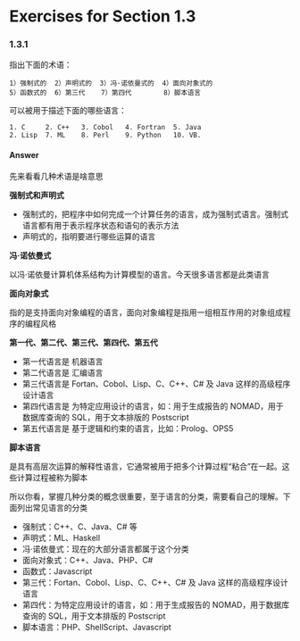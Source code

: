 # Exercises for Section 1.3

### 1.3.1

指出下面的术语：

```
1）强制式的  2）声明式的  3）冯·诺依曼式的  4）面向对象式的
5）函数式的  6）第三代    7）第四代        8）脚本语言
```

可以被用于描述下面的哪些语言：

```
1. C     2. C++   3. Cobol   4. Fortran  5. Java
2. Lisp  7. ML    8. Perl    9. Python   10. VB.
```

#### Answer

先来看看几种术语是啥意思

**强制式和声明式**

- 强制式的，把程序中如何完成一个计算任务的语言，成为强制式语言。强制式语言都有用于表示程序状态和语句的表示方法
- 声明式的，指明要进行哪些运算的语言

**冯·诺依曼式**

以冯·诺依曼计算机体系结构为计算模型的语言。今天很多语言都是此类语言

**面向对象式**

指的是支持面向对象编程的语言，面向对象编程是指用一组相互作用的对象组成程序的编程风格

**第一代、第二代、第三代、第四代、第五代**

- 第一代语言是 机器语言
- 第二代语言是 汇编语言
- 第三代语言是 Fortan、Cobol、Lisp、C、C++、C# 及 Java 这样的高级程序设计语言
- 第四代语言是 为特定应用设计的语言，如：用于生成报告的 NOMAD，用于数据库查询的 SQL，用于文本排版的 Postscript
- 第五代语言是 基于逻辑和约束的语言，比如：Prolog、OPS5

**脚本语言**

是具有高层次运算的解释性语言，它通常被用于把多个计算过程“粘合”在一起。这些计算过程被称为脚本


所以你看，掌握几种分类的概念很重要，至于语言的分类，需要看自己的理解。下面列出常见语言的分类

- 强制式：C++、C、Java、C# 等
- 声明式：ML、Haskell
- 冯·诺依曼式：现在的大部分语言都属于这个分类
- 面向对象式：C++、Java、PHP、C#
- 函数式：Javascript
- 第三代：Fortan、Cobol、Lisp、C、C++、C# 及 Java 这样的高级程序设计语言
- 第四代：为特定应用设计的语言，如：用于生成报告的 NOMAD，用于数据库查询的 SQL，用于文本排版的 Postscript
- 脚本语言：PHP、ShellScript、Javascript
